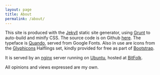 ```yaml
---
layout: page
title: About
permalink: /about/
---
```


This site is produced with the [Jekyll] static site generator, using
[Grunt] to auto-build and minify CSS. The source code is on Github
[here][source]. The typeface is [Quando], served from Google Fonts. Also
in use are icons from the [Glyphicons] Halflings set, kindly provided
for free as part of [Bootstrap].


It is served by an [nginx] server running on [Ubuntu], hosted at [BitFolk].

All opinions and views expressed are my own.

[Jekyll]: http://jekyllrb.com/
[Grunt]: http://gruntjs.com/
[source]: https://github.com/jshholland/inv.alid.pw
[Quando]: https://www.google.com/fonts/specimen/Quando
[nginx]: http://nginx.org/
[Ubuntu]: http://www.ubuntu.com/
[BitFolk]: http://bitfolk.com/
[Glyphicons]: http://glyphicons.com/
[Bootstrap]: http://getbootstrap.com/
